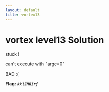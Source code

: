 ```yaml
---
layout: default
title: vortex13
---
```


# vortex level13 Solution

stuck ! 

can't execute with "argc=0"

BAD :(

**Flag:** ***`kklZMRIrj`***